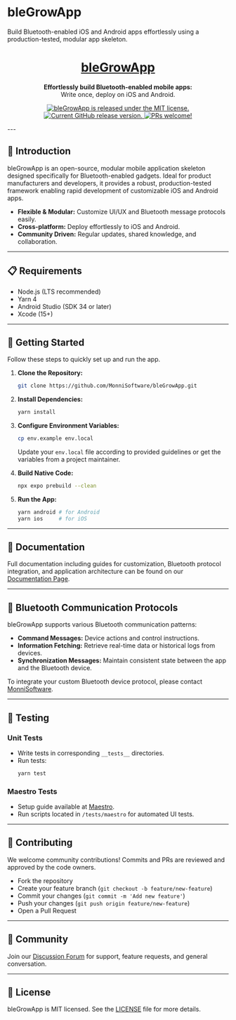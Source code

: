 # bleGrowApp
Build Bluetooth-enabled iOS and Android apps effortlessly using a production-tested, modular app skeleton.

<h1 align="center">
  <a href="https://github.com/MonniSoftware/bleGrowApp">
    bleGrowApp
  </a>
</h1>

<p align="center">
  <strong>Effortlessly build Bluetooth-enabled mobile apps:</strong><br>
  Write once, deploy on iOS and Android.
</p>

<p align="center">
  <a href="https://github.com/MonniSoftware/bleGrowApp/blob/main/LICENSE">
    <img src="https://img.shields.io/badge/license-MIT-blue.svg" alt="bleGrowApp is released under the MIT license." />
  </a>
  <a href="https://github.com/MonniSoftware/bleGrowApp">
    <img src="https://img.shields.io/github/v/release/MonniSoftware/bleGrowApp" alt="Current GitHub release version." />
  </a>
  <a href="https://github.com/MonniSoftware/bleGrowApp/pulls">
    <img src="https://img.shields.io/badge/PRs-welcome-brightgreen.svg" alt="PRs welcome!" />
  </a>
</p>
---

## 📖 Introduction

bleGrowApp is an open-source, modular mobile application skeleton designed specifically for Bluetooth-enabled gadgets. Ideal for product manufacturers and developers, it provides a robust, production-tested framework enabling rapid development of customizable iOS and Android apps.

- **Flexible & Modular:** Customize UI/UX and Bluetooth message protocols easily.
- **Cross-platform:** Deploy effortlessly to iOS and Android.
- **Community Driven:** Regular updates, shared knowledge, and collaboration.

---

## 📋 Requirements

- Node.js (LTS recommended)
- Yarn 4
- Android Studio (SDK 34 or later)
- Xcode (15+)

---

## 🚀 Getting Started

Follow these steps to quickly set up and run the app.

1. **Clone the Repository:**
   ```bash
   git clone https://github.com/MonniSoftware/bleGrowApp.git
   ```

2. **Install Dependencies:**
   ```bash
   yarn install
   ```

3. **Configure Environment Variables:**
   ```bash
   cp env.example env.local
   ```
   Update your `env.local` file according to provided guidelines or get the variables from a project maintainer.

4. **Build Native Code:**
   ```bash
   npx expo prebuild --clean
   ```

5. **Run the App:**
   ```bash
   yarn android # for Android
   yarn ios     # for iOS
   ```

---

## 📖 Documentation

Full documentation including guides for customization, Bluetooth protocol integration, and application architecture can be found on our [Documentation Page](https://github.com/MonniSoftware/bleGrowApp/wiki).

---

## 🔄 Bluetooth Communication Protocols

bleGrowApp supports various Bluetooth communication patterns:

- **Command Messages:** Device actions and control instructions.
- **Information Fetching:** Retrieve real-time data or historical logs from devices.
- **Synchronization Messages:** Maintain consistent state between the app and the Bluetooth device.

To integrate your custom Bluetooth device protocol, please contact [MonniSoftware](mailto:integration@monnisoftware.com).

---

## 🧪 Testing

### Unit Tests
- Write tests in corresponding `__tests__` directories.
- Run tests:
  ```bash
  yarn test
  ```

### Maestro Tests
- Setup guide available at [Maestro](https://maestro.mobile.dev/getting-started/installing-maestro).
- Run scripts located in `/tests/maestro` for automated UI tests.

---

## 🙌 Contributing

We welcome community contributions! Commits and PRs are reviewed and approved by the code owners.

- Fork the repository
- Create your feature branch (`git checkout -b feature/new-feature`)
- Commit your changes (`git commit -m 'Add new feature'`)
- Push your changes (`git push origin feature/new-feature`)
- Open a Pull Request

---

## 📢 Community

Join our [Discussion Forum](https://github.com/MonniSoftware/bleGrowApp/discussions) for support, feature requests, and general conversation.

---

## 📄 License

bleGrowApp is MIT licensed. See the [LICENSE](https://github.com/MonniSoftware/bleGrowApp/blob/main/LICENSE) file for more details.
